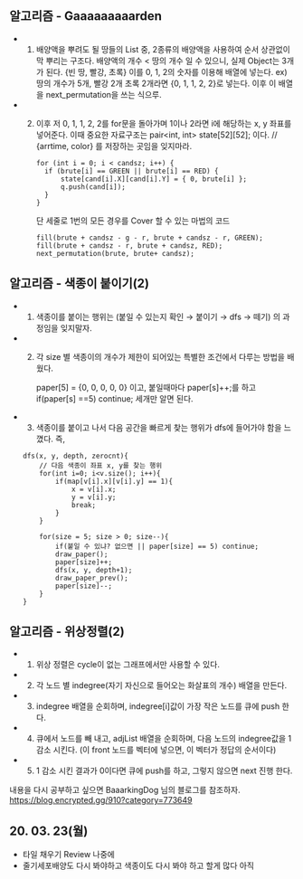 ## 알고리즘 - Gaaaaaaaaarden

 - 1. 배양액을 뿌려도 될 땅들의 List 중, 2종류의 배양액을 사용하여 순서 상관없이 막 뿌리는 구조다.
      배양액의 개수 < 땅의 개수 일 수 있으니, 실제 Object는 3개가 된다. {빈 땅, 빨강, 초록}
      이를 0, 1, 2의 숫자를 이용해 배열에 넣는다. ex) 땅의 개수가 5개, 빨강 2개 초록 2개라면
      {0, 1, 1, 2, 2}로 넣는다.
      이후 이 배열을 next_permutation을 쓰는 식으루.

 - 2. 이후 저 0, 1, 1, 2, 2를 for문을 돌아가며 1이나 2라면 i에 해당하는 x, y 좌표를 넣어준다. 이때 중요한 자료구조는
      pair<int, int> state[52][52]; 이다. // {arrtime, color} 를 저장하는 곳임을 잊지마라.
      ```
      for (int i = 0; i < candsz; i++) {
        if (brute[i] == GREEN || brute[i] == RED) {
            state[cand[i].X][cand[i].Y] = { 0, brute[i] };
            q.push(cand[i]);
        }
      }
      ```
      
      단 세줄로 1번의 모든 경우를 Cover 할 수 있는 마법의 코드
      ```
      fill(brute + candsz - g - r, brute + candsz - r, GREEN);
      fill(brute + candsz - r, brute + candsz, RED);
      next_permutation(brute, brute+ candsz);
      ```

## 알고리즘 - 색종이 붙이기(2)

 - 1. 색종이를 붙이는 행위는 (붙일 수 있는지 확인 → 붙이기 → dfs → 떼기) 의 과정임을 잊지말자.

 - 2. 각 size 별 색종이의 개수가 제한이 되어있는 특별한 조건에서 다루는 방법을 배웠다.

        paper[5] = {0, 0, 0, 0, 0} 이고, 붙일때마다 paper[s]++;를 하고
        if(paper[s] ==5) continue; 세개만 알면 된다.
 
 - 3. 색종이를 붙이고 나서 다음 공간을 빠르게 찾는 행위가 dfs에 들어가야 함을 느꼈다. 즉,
    ```
    dfs(x, y, depth, zerocnt){
        // 다음 색종이 좌표 x, y를 찾는 행위
        for(int i=0; i<v.size(); i++){
            if(map[v[i].x][v[i].y] == 1){
                x = v[i].x;
                y = v[i].y;
                break;
            }
        }

        for(size = 5; size > 0; size--){
            if(붙일 수 있냐? 없으면 || paper[size] == 5) continue;
            draw_paper();
            paper[size]++;
            dfs(x, y, depth+1);
            draw_paper_prev();
            paper[size]--;
        }
    }
    ```

## 알고리즘 - 위상정렬(2)

 - 1. 위상 정렬은 cycle이 없는 그래프에서만 사용할 수 있다.

 - 2. 각 노드 별 indegree(자기 자신으로 들어오는 화살표의 개수) 배열을 만든다.
      
 - 3. indegree 배열을 순회하며, indegree[i]값이 가장 작은 노드를 큐에 push 한다.

 - 4. 큐에서 노드를 빼 내고, adjList 배열을 순회하며, 다음 노드의 indegree값을 1 감소 시킨다.
     (이 front 노드를 벡터에 넣으면, 이 벡터가 정답의 순서이다)

 - 5. 1 감소 시킨 결과가 0이다면 큐에 push를 하고, 그렇지 않으면 next 진행 한다.

 내용을 다시 공부하고 싶으면 BaaarkingDog 님의 블로그를 참조하자.
 https://blog.encrypted.gg/910?category=773649
 
## 20. 03. 23(월)
 - 타일 채우기 Review 나중에
 - 줄기세포배양도 다시 봐야하고 색종이도 다시 봐야 하고 할게 많다 아직
      
